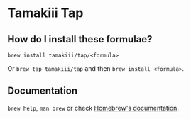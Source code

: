# Tamakiii Tap

## How do I install these formulae?
`brew install tamakiii/tap/<formula>`

Or `brew tap tamakiii/tap` and then `brew install <formula>`.

## Documentation
`brew help`, `man brew` or check [Homebrew's documentation](https://docs.brew.sh).
